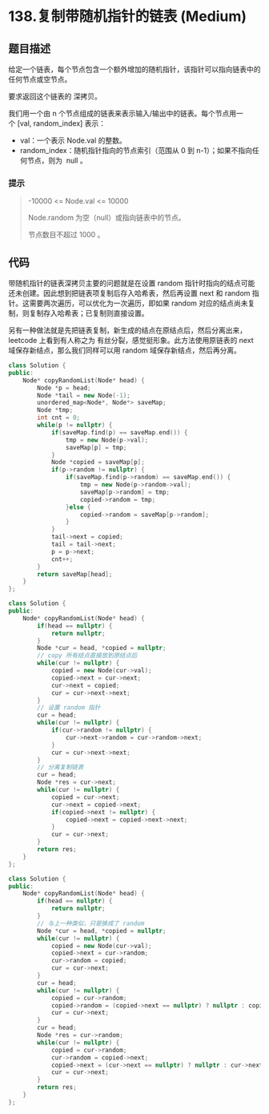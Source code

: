 # 138.复制带随机指针的链表 (Medium)

## 题目描述

给定一个链表，每个节点包含一个额外增加的随机指针，该指针可以指向链表中的任何节点或空节点。

要求返回这个链表的 深拷贝。 

我们用一个由 n 个节点组成的链表来表示输入/输出中的链表。每个节点用一个 [val, random_index] 表示：

- val：一个表示 Node.val 的整数。
- random_index：随机指针指向的节点索引（范围从 0 到 n-1）；如果不指向任何节点，则为  null 。

### 提示

> -10000 <= Node.val <= 10000
> 
> Node.random 为空（null）或指向链表中的节点。
> 
> 节点数目不超过 1000 。

## 代码

带随机指针的链表深拷贝主要的问题就是在设置 random 指针时指向的结点可能还未创建。因此想到把链表项复制后存入哈希表，然后再设置 next 和 random 指针。这需要两次遍历，可以优化为一次遍历，即如果 random 对应的结点尚未复制，则复制存入哈希表；已复制则直接设置。

另有一种做法就是先把链表复制，新生成的结点在原结点后，然后分离出来，leetcode 上看到有人称之为 有丝分裂，感觉挺形象。此方法使用原链表的 next 域保存新结点，那么我们同样可以用 random 域保存新结点，然后再分离。

```c++ tab="hash table"
class Solution {
public:
    Node* copyRandomList(Node* head) {
        Node *p = head;
        Node *tail = new Node(-1);
        unordered_map<Node*, Node*> saveMap;
        Node *tmp;
        int cnt = 0;
        while(p != nullptr) {
            if(saveMap.find(p) == saveMap.end()) {
                tmp = new Node(p->val);
                saveMap[p] = tmp;
            }
            Node *copied = saveMap[p];
            if(p->random != nullptr) {
                if(saveMap.find(p->random) == saveMap.end()) {
                    tmp = new Node(p->random->val);
                    saveMap[p->random] = tmp;
                    copied->random = tmp;
                }else {
                    copied->random = saveMap[p->random];
                }
            }
            tail->next = copied;
            tail = tail->next;
            p = p->next;
            cnt++;
        }
        return saveMap[head];
    }
};
```

```c++ tab="有丝分裂"
class Solution {
public:
    Node* copyRandomList(Node* head) {
        if(head == nullptr) {
            return nullptr;
        }
        Node *cur = head, *copied = nullptr;
        // copy 所有结点直接放到原结点后
        while(cur != nullptr) {
            copied = new Node(cur->val);
            copied->next = cur->next;
            cur->next = copied;
            cur = cur->next->next;
        }
        // 设置 random 指针
        cur = head;
        while(cur != nullptr) {
            if(cur->random != nullptr) {
                cur->next->random = cur->random->next;
            }
            cur = cur->next->next;
        }
        // 分离复制链表
        cur = head;
        Node *res = cur->next;
        while(cur != nullptr) {
            copied = cur->next;
            cur->next = copied->next;
            if(copied->next != nullptr) {
                copied->next = copied->next->next;
            }
            cur = cur->next;
        }
        return res;
    }
};
```

```c++ tab="random 保存新结点" hl_lines="11 12 18 26"
class Solution {
public:
    Node* copyRandomList(Node* head) {
        if(head == nullptr) {
            return nullptr;
        }
        // 与上一种类似，只是换成了 random 
        Node *cur = head, *copied = nullptr;
        while(cur != nullptr) {
            copied = new Node(cur->val);
            copied->next = cur->random;
            cur->random = copied;
            cur = cur->next;
        }
        cur = head;
        while(cur != nullptr) {
            copied = cur->random;
            copied->random = (copied->next == nullptr) ? nullptr : copied->next->random;
            cur = cur->next;
        }
        cur = head;
        Node *res = cur->random;
        while(cur != nullptr) {
            copied = cur->random;
            cur->random = copied->next;
            copied->next = (cur->next == nullptr) ? nullptr : cur->next->random;
            cur = cur->next;
        }
        return res;
    }
};
```